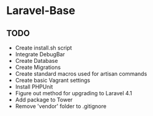 # Laravel-Base

## TODO
* Create install.sh script
* Integrate DebugBar
* Create Database
* Create Migrations
* Create standard macros used for artisan commands
* Create basic Vagrant settings
* Install PHPUnit
* Figure out method for upgrading to Laravel 4.1
* Add package to Tower
* Remove 'vendor' folder to .gitignore